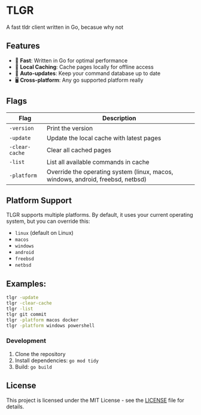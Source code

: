# TLGR

A fast tldr client written in Go, becasue why not

## Features
- 🚀 **Fast**: Written in Go for optimal performance
- 💾 **Local Caching**: Cache pages locally for offline access
- 🔄 **Auto-updates**: Keep your command database up to date
- 🖥️ **Cross-platform**: Any go supported platform really

## Flags

| Flag | Description |
|--------|-------------|
| `-version` | Print the version |
| `-update` | Update the local cache with latest pages |
| `-clear-cache` | Clear all cached pages |
| `-list` | List all available commands in cache |
| `-platform` | Override the operating system (linux, macos, windows, android, freebsd, netbsd) |

## Platform Support
TLGR supports multiple platforms. By default, it uses your current operating system, but you can override this:

- `linux` (default on Linux)
- `macos` 
- `windows`
- `android`
- `freebsd`
- `netbsd`

## Examples:
```bash
tlgr -update
tlgr -clear-cache
tlgr -list
tlgr git commit
tlgr -platform macos docker
tlgr -platform windows powershell
```

### Development
1. Clone the repository
2. Install dependencies: `go mod tidy`
3. Build: `go build`

## License

This project is licensed under the MIT License - see the [LICENSE](LICENSE) file for details.

